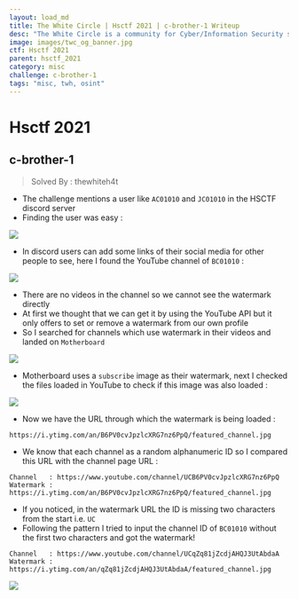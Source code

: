```yaml
---
layout: load_md
title: The White Circle | Hsctf 2021 | c-brother-1 Writeup
desc: "The White Circle is a community for Cyber/Information Security students, enthusiasts and professionals. You can discuss anything related to Security, share your knowledge with others, get help when you need it and proceed further in your journey with amazing people from all over the world."
image: images/twc_og_banner.jpg
ctf: Hsctf 2021
parent: hsctf_2021
category: misc
challenge: c-brother-1
tags: "misc, twh, osint"
---
```


<h1 class="heading card-title white-text">Hsctf 2021</h1>

## c-brother-1
> Solved By : thewhiteh4t

- The challenge mentions a user like `AC01010` and `JC01010` in the HSCTF discord server
- Finding the user was easy :

![](https://i.imgur.com/bqNUuM3.png)

- In discord users can add some links of their social media for other people to see, here I found the YouTube channel of `BC01010` :

![](https://i.imgur.com/ebXCPIe.png)

- There are no videos in the channel so we cannot see the watermark directly
- At first we thought that we can get it by using the YouTube API but it only offers to set or remove a watermark from our own profile
- So I searched for channels which use watermark in their videos and landed on `Motherboard`

![](https://i.imgur.com/6j6Jqf0.png)

- Motherboard uses a `subscribe` image as their watermark, next I checked the files loaded in YouTube to check if this image was also loaded :

![](https://i.imgur.com/WWhm3sI.png)

- Now we have the URL through which the watermark is being loaded :

```
https://i.ytimg.com/an/B6PV0cvJpzlcXRG7nz6PpQ/featured_channel.jpg
```

- We know that each channel as a random alphanumeric ID so I compared this URL with the channel page URL :

```
Channel   : https://www.youtube.com/channel/UCB6PV0cvJpzlcXRG7nz6PpQ
Watermark : https://i.ytimg.com/an/B6PV0cvJpzlcXRG7nz6PpQ/featured_channel.jpg
```

- If you noticed, in the watermark URL the ID is missing two characters from the start i.e. `UC`
- Following the pattern I tried to input the channel ID of `BC01010` without the first two characters and got the watermark!

```
Channel   : https://www.youtube.com/channel/UCqZq81jZcdjAHQJ3UtAbdaA
Watermark : https://i.ytimg.com/an/qZq81jZcdjAHQJ3UtAbdaA/featured_channel.jpg
```

![](https://i.imgur.com/q0B8qxd.png)

